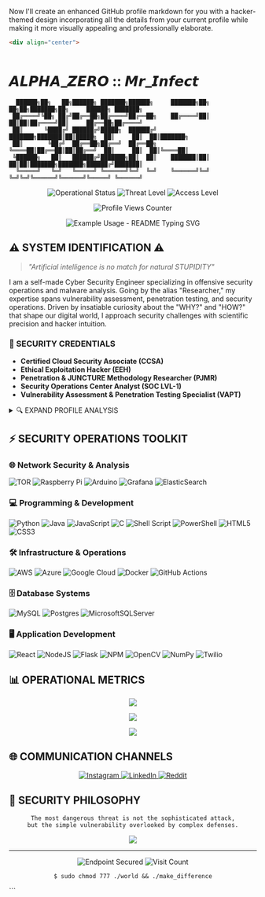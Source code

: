 Now I'll create an enhanced GitHub profile markdown for you with a hacker-themed design incorporating all the details from your current profile while making it more visually appealing and professionally elaborate.

```markdown
<div align="center">
  
```
# 𝘼𝙇𝙋𝙃𝘼_𝙕𝙀𝙍𝙊 :: 𝙈𝙧_𝙄𝙣𝙛𝙚𝙘𝙩

``` 
  ██████╗██╗   ██╗██████╗ ███████╗██████╗     ███████╗██╗  ██╗██╗███████╗██╗     ██████╗ ███████╗
 ██╔════╝╚██╗ ██╔╝██╔══██╗██╔════╝██╔══██╗    ██╔════╝██║  ██║██║██╔════╝██║     ██╔══██╗██╔════╝
 ██║      ╚████╔╝ ██████╔╝█████╗  ██████╔╝    ███████╗███████║██║█████╗  ██║     ██║  ██║███████╗
 ██║       ╚██╔╝  ██╔══██╗██╔══╝  ██╔══██╗    ╚════██║██╔══██║██║██╔══╝  ██║     ██║  ██║╚════██║
 ╚██████╗   ██║   ██████╔╝███████╗██║  ██║    ███████║██║  ██║██║███████╗███████╗██████╔╝███████║
  ╚═════╝   ╚═╝   ╚═════╝ ╚══════╝╚═╝  ╚═╝    ╚══════╝╚═╝  ╚═╝╚═╝╚══════╝╚══════╝╚═════╝ ╚══════╝
```

<p align="center">
  <img src="https://img.shields.io/badge/STATUS-OPERATIONAL-green?style=for-the-badge&labelColor=black&color=00ff00" alt="Operational Status">
  <img src="https://img.shields.io/badge/THREAT_LEVEL-ADVANCED-red?style=for-the-badge&labelColor=black&color=ff0000" alt="Threat Level">
  <img src="https://img.shields.io/badge/ACCESS_LEVEL-ADMINISTRATOR-blue?style=for-the-badge&labelColor=black&color=0000ff" alt="Access Level">
</p>

<p align="center">
  <img src="https://komarev.com/ghpvc/?username=Mr-Infect&style=flat-square&color=00ff00&label=PROFILE+VIEWS" alt="Profile Views Counter">
</p>

</div>

<p align="center">
  <img src="https://readme-typing-svg.demolab.com/?lines=Cyber+Security+Engineer;Malware+Analyst;Penetration+Tester;VAPT+Specialist;SOC+Level+1+Analyst;Self-made+Engineer&font=Fira%20Code&center=true&width=380&height=50&duration=4000&pause=1000" alt="Example Usage - README Typing SVG">
</p>

## ⚠️ SYSTEM IDENTIFICATION ⚠️

> *"Artificial intelligence is no match for natural STUPIDITY"*

I am a self-made Cyber Security Engineer specializing in offensive security operations and malware analysis. Going by the alias "Researcher," my expertise spans vulnerability assessment, penetration testing, and security operations. Driven by insatiable curiosity about the "WHY?" and "HOW?" that shape our digital world, I approach security challenges with scientific precision and hacker intuition.

### 🔐 SECURITY CREDENTIALS
- **Certified Cloud Security Associate (CCSA)**
- **Ethical Exploitation Hacker (EEH)**
- **Penetration & JUNCTURE Methodology Researcher (PJMR)**
- **Security Operations Center Analyst (SOC LVL-1)**
- **Vulnerability Assessment & Penetration Testing Specialist (VAPT)**

<details>
<summary>🔍 EXPAND PROFILE ANALYSIS</summary>

My non-traditional path into cybersecurity has equipped me with a unique perspective on digital threats. Self-taught and constantly evolving, I've developed expertise across multiple security domains without formal academic constraints. This autonomous learning approach has fostered adaptability and innovative problem-solving that transcends conventional security thinking.

As a malware analyst, I disassemble hostile code to understand attack vectors and develop countermeasures. My penetration testing methodology focuses on identifying exploitable weaknesses before malicious actors can leverage them. Within SOC operations, I monitor, detect, and respond to security incidents with tactical precision.

My programming skills complement security operations, enabling custom tool development for specialized threat scenarios and automated security workflows.

</details>

## ⚡ SECURITY OPERATIONS TOOLKIT

### 🌐 Network Security & Analysis
![TOR](https://img.shields.io/badge/tor-%237E4798.svg?style=flat-square&logo=tor-project&logoColor=white)
![Raspberry Pi](https://img.shields.io/badge/-RaspberryPi-C51A4A?style=flat-square&logo=Raspberry-Pi)
![Arduino](https://img.shields.io/badge/-Arduino-00979D?style=flat-square&logo=Arduino&logoColor=white)
![Grafana](https://img.shields.io/badge/grafana-%23F46800.svg?style=flat-square&logo=grafana&logoColor=white)
![ElasticSearch](https://img.shields.io/badge/-ElasticSearch-005571?style=flat-square&logo=elasticsearch)

### 💻 Programming & Development
![Python](https://img.shields.io/badge/python-3670A0?style=flat-square&logo=python&logoColor=ffdd54)
![Java](https://img.shields.io/badge/java-%23ED8B00.svg?style=flat-square&logo=openjdk&logoColor=white)
![JavaScript](https://img.shields.io/badge/javascript-%23323330.svg?style=flat-square&logo=javascript&logoColor=%23F7DF1E)
![C](https://img.shields.io/badge/c-%2300599C.svg?style=flat-square&logo=c&logoColor=white)
![Shell Script](https://img.shields.io/badge/shell_script-%23121011.svg?style=flat-square&logo=gnu-bash&logoColor=white)
![PowerShell](https://img.shields.io/badge/PowerShell-%235391FE.svg?style=flat-square&logo=powershell&logoColor=white)
![HTML5](https://img.shields.io/badge/html5-%23E34F26.svg?style=flat-square&logo=html5&logoColor=white)
![CSS3](https://img.shields.io/badge/css3-%231572B6.svg?style=flat-square&logo=css3&logoColor=white)

### 🛠️ Infrastructure & Operations
![AWS](https://img.shields.io/badge/AWS-%23FF9900.svg?style=flat-square&logo=amazon-aws&logoColor=white)
![Azure](https://img.shields.io/badge/azure-%230072C6.svg?style=flat-square&logo=microsoftazure&logoColor=white)
![Google Cloud](https://img.shields.io/badge/GoogleCloud-%234285F4.svg?style=flat-square&logo=google-cloud&logoColor=white)
![Docker](https://img.shields.io/badge/docker-%230db7ed.svg?style=flat-square&logo=docker&logoColor=white)
![GitHub Actions](https://img.shields.io/badge/github%20actions-%232671E5.svg?style=flat-square&logo=githubactions&logoColor=white)

### 🗄️ Database Systems
![MySQL](https://img.shields.io/badge/mysql-4479A1.svg?style=flat-square&logo=mysql&logoColor=white)
![Postgres](https://img.shields.io/badge/postgres-%23316192.svg?style=flat-square&logo=postgresql&logoColor=white)
![MicrosoftSQLServer](https://img.shields.io/badge/Microsoft%20SQL%20Server-CC2927?style=flat-square&logo=microsoft%20sql%20server&logoColor=white)

### 🖥️ Application Development
![React](https://img.shields.io/badge/react-%2320232a.svg?style=flat-square&logo=react&logoColor=%2361DAFB)
![NodeJS](https://img.shields.io/badge/node.js-6DA55F?style=flat-square&logo=node.js&logoColor=white)
![Flask](https://img.shields.io/badge/flask-%23000.svg?style=flat-square&logo=flask&logoColor=white)
![NPM](https://img.shields.io/badge/NPM-%23CB3837.svg?style=flat-square&logo=npm&logoColor=white)
![OpenCV](https://img.shields.io/badge/opencv-%23white.svg?style=flat-square&logo=opencv&logoColor=white)
![NumPy](https://img.shields.io/badge/numpy-%23013243.svg?style=flat-square&logo=numpy&logoColor=white)
![Twilio](https://img.shields.io/badge/Twilio-F22F46?style=flat-square&logo=Twilio&logoColor=white)

## 📊 OPERATIONAL METRICS

<div align="center">

![](https://github-readme-stats.vercel.app/api?username=Mr-Infect&theme=dark&hide_border=true&include_all_commits=true&count_private=true&title_color=00ff00&icon_color=00ff00&text_color=ffffff&bg_color=0D1117)

![](https://github-readme-streak-stats.herokuapp.com/?user=Mr-Infect&theme=dark&hide_border=true&background=0D1117&stroke=00ff00&ring=00ff00&fire=ff0000&currStreakNum=ffffff&sideNums=00ff00&currStreakLabel=00ff00&sideLabels=00ff00&dates=ffffff)

![](https://github-readme-stats.vercel.app/api/top-langs/?username=Mr-Infect&theme=dark&hide_border=true&include_all_commits=true&count_private=true&layout=compact&title_color=00ff00&text_color=ffffff&bg_color=0D1117)

</div>

## 🌐 COMMUNICATION CHANNELS

<p align="center">
  <a href="https://instagram.com/Mr_Infect" target="_blank">
    <img src="https://img.shields.io/badge/Instagram-%23E4405F.svg?logo=Instagram&logoColor=white&style=for-the-badge&labelColor=black" alt="Instagram">
  </a>
  <a href="https://linkedin.com/in/deepu-a-" target="_blank">
    <img src="https://img.shields.io/badge/LinkedIn-%230077B5.svg?logo=linkedin&logoColor=white&style=for-the-badge&labelColor=black" alt="LinkedIn">
  </a>
  <a href="https://reddit.com/user/khaled1734" target="_blank">
    <img src="https://img.shields.io/badge/Reddit-%23FF4500.svg?logo=Reddit&logoColor=white&style=for-the-badge&labelColor=black" alt="Reddit">
  </a>
</p>

## 💭 SECURITY PHILOSOPHY

<div align="center">

```
The most dangerous threat is not the sophisticated attack,
but the simple vulnerability overlooked by complex defenses.
```

![](https://quotes-github-readme.vercel.app/api?type=horizontal&theme=radical)

</div>

---

<div align="center">
  
<img src="https://img.shields.io/badge/ENDPOINT_SECURED-00ff00?style=for-the-badge&labelColor=black&label=STATUS" alt="Endpoint Secured">
<img src="https://visitcount.itsvg.in/api?id=Mr-Infect&icon=9&color=0" alt="Visit Count">

```
$ sudo chmod 777 ./world && ./make_difference
```

</div>
```
